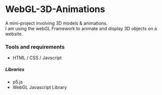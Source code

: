 # WebGL-3D-Animations
A mini-project involving 3D models &amp; animations.  
I am using the webGL Framework to animate and display 3D objects on a website.

### Tools and requirements
- HTML / CSS / Javscript
##### Libraries
- p5.js  
- WebGL Javascript Library
